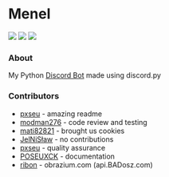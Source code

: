 # Menel

![](https://forthebadge.com/images/badges/0-percent-optimized.svg)
![](https://forthebadge.com/images/badges/it-works-why.svg)
![](https://forthebadge.com/images/badges/made-with-python.svg)

### About

My Python [Discord Bot](https://jelnislaw.ml/menelbot/) made using discord.py

### Contributors

- [pxseu](https://github.com/pxseu) - amazing readme
- [modman276](https://github.com/pxseu) - code review and testing
- [mati82821](https://github.com/mati82821) - brought us cookies
- [JelNiSław](https://github.com/JelNiSlaw) - no contributions
- [pxseu](https://github.com/pxseu) - quality assurance
- [POSEUXCK](https://github.com/pxseu) - documentation
- [ribon](https://github.com/05xapresses) - obrazium.com (api.BADosz.com)
